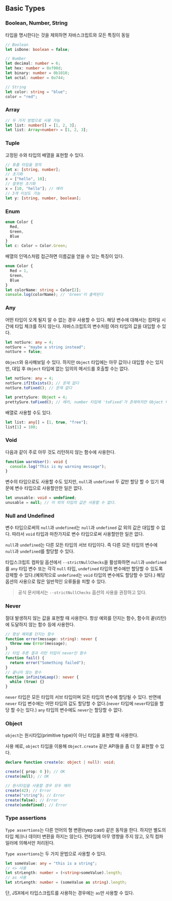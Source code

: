 ## Basic Types

### Boolean, Number, String

타입을 명시한다는 것을 제외하면 자바스크립트와 모든 특징이 동일

```typescript
// Boolean
let isDone: boolean = false;

// Number
let decimal: number = 6;
let hex: number = 0xf00d;
let binary: number = 0b1010;
let octal: number = 0o744;

// String
let color: string = "blue";
color = "red";
```

### Array

```typescript
// 두 가지 방법으로 사용 가능
let list: number[] = [1, 2, 3];
let list: Array<number> = [1, 2, 3];
```

### Tuple

고정된 수와 타입의 배열을 표현할 수 있다.

```typescript
// 튜플 타입을 정의
let x: [string, number];
// 초기화
x = ["hello", 10];
// 잘못된 초기화
x = [10, "hello"]; // 에러
// 3개 이상도 가능
let y: [string, number, boolean];
```

### Enum

```typescript
enum Color {
  Red,
  Green,
  Blue
}
let c: Color = Color.Green;
```

배열의 인덱스처럼 접근하면 이름값을 얻을 수 있는 특징이 있다.

```typescript
enum Color {
  Red = 1,
  Green,
  Blue
}
let colorName: string = Color[2];
console.log(colorName); // 'Green'이 출력된다
```

### Any

어떤 타입이 오게 될지 알 수 없는 경우 사용할 수 있다. 해당 변수에 대해서는 컴파일 시간에 타입 체크를 하지 않는다. 자바스크립트의 변수처럼 여러 타입의 값을 대입할 수 있다.

```typescript
let notSure: any = 4;
notSure = "maybe a string instead";
notSure = false;
```

`Object`와 유사해보일 수 있다. 하지만 `Object` 타입에는 아무 값이나 대입할 수는 있지만, 대입 후 `Object` 타입에 없는 임의의 메서드를 호출할 수는 없다.

```typescript
let notSure: any = 4;
notSure.ifItExists(); // 문제 없다
notSure.toFixed(); // 문제 없다

let prettySure: Object = 4;
prettySure.toFixed(); // 에러, number 타입에 'toFixed'가 존재하지만 Object 타입에는 존재하지 않아 에러
```

배열로 사용할 수도 있다.

```typescript
let list: any[] = [1, true, "free"];
list[1] = 100;
```

### Void

다음과 같이 주로 아무 것도 리턴하지 않는 함수에 사용한다.

```typescript
function warnUser(): void {
  console.log("This is my warning message");
}
```

변수의 타입으로도 사용할 수도 있지만, `null`과 `undefined` 두 값만 할당 할 수 있기 때문에 변수 타입으로 사용할만한 일은 없다.

```typescript
let unusable: void = undefined;
unusable = null; // 이 외의 타입의 값은 사용할 수 없다.
```

### Null and Undefined

변수 타입으로써의 `null`과 `undefined`는 `null`과 `undefined` 값 외의 값은 대입할 수 없다. 따라서 `void` 타입과 마찬가지로 변수 타입으로써 사용할만한 일은 없다.

`null`과 `undefined`는 다른 모든 타입의 서브 타입이다. 즉 다른 모든 타입의 변수에 `null`과 `undefined`를 할당할 수 있다.

타입스크립트 컴파일 옵션에서 `--strictNullChecks`을 활성화하면 `null`과 `undefined`를 `any` 타입 변수 또는 각각 `null` 타입, `undefined` 타입의 변수에만 할당할 수 있도록 강제할 수 있다.(예외적으로 `undefined`는 `void` 타입의 변수에도 할당할 수 있다.) 해당 옵션의 사용으로 많은 일반적인 오류들을 피할 수 있다.

> 공식 문서에서는 `--strictNullChecks` 옵션의 사용을 권장하고 있다.

### Never

절대 발생하지 않는 값을 표현할 때 사용한다. 항상 예외를 던지는 함수, 함수의 끝(리턴)에 도달하지 않는 함수 등에 사용한다.

```typescript
// 항상 예외를 던지는 함수
function error(message: string): never {
  throw new Error(message);
}
// 타입 추론 결과 리턴 타입이 never인 함수
function fail() {
  return error("Something failed");
}
// 끝나지 않는 함수
function infiniteLoop(): never {
  while (true) {}
}
```

`never` 타입은 모든 타입의 서브 타입이며 모든 타입의 변수에 할당될 수 있다. 반면에 `never` 타입 변수에는 어떤 타입의 값도 할당할 수 없다.(`never` 타입에 `never`타입을 할당 할 수는 있다.) `any` 타입의 변수에도 `never`는 할당할 수 없다.

### Object

`object`는 원시타입(primitive type)이 아닌 타입을 표현할 때 사용한다.

사용 예로, `object` 타입을 이용해 `Object.create` 같은 API들을 좀 더 잘 표현할 수 있다.

```typescript
declare function create(o: object | null): void;

create({ prop: 0 }); // OK
create(null); // OK

// 원시타입을 사용할 경우 모두 에러
create(42); // Error
create("string"); // Error
create(false); // Error
create(undefined); // Error
```

### Type assertions

`Type assertions`는 다른 언어의 형 변환(tyep cast) 같은 동작을 한다. 하지만 별도의 타입 체크나 데이터 변환을 하지는 않는다. 런타임에 아무 영향을 주지 않고, 오직 컴파일러에 의해서만 처리된다.

`Type assertions`는 두 가지 문법으로 사용할 수 있다.

```typescript
let someValue: any = "this is a string";
// <> 사용
let strLength: number = (<string>someValue).length;
// as 사용
let strLength: number = (someValue as string).length;
```

단, JSX에서 타입스크립트를 사용하는 경우에는 `as`만 사용할 수 있다.
